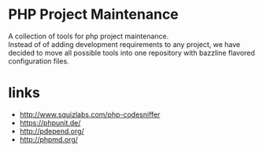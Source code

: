 # PHP Project Maintenance

A collection of tools for php project maintenance.  
Instead of of adding development requirements to any project, we have decided to move all possible tools into one repository with bazzline flavored configuration files.

# links

* http://www.squizlabs.com/php-codesniffer
* https://phpunit.de/
* http://pdepend.org/
* http://phpmd.org/
